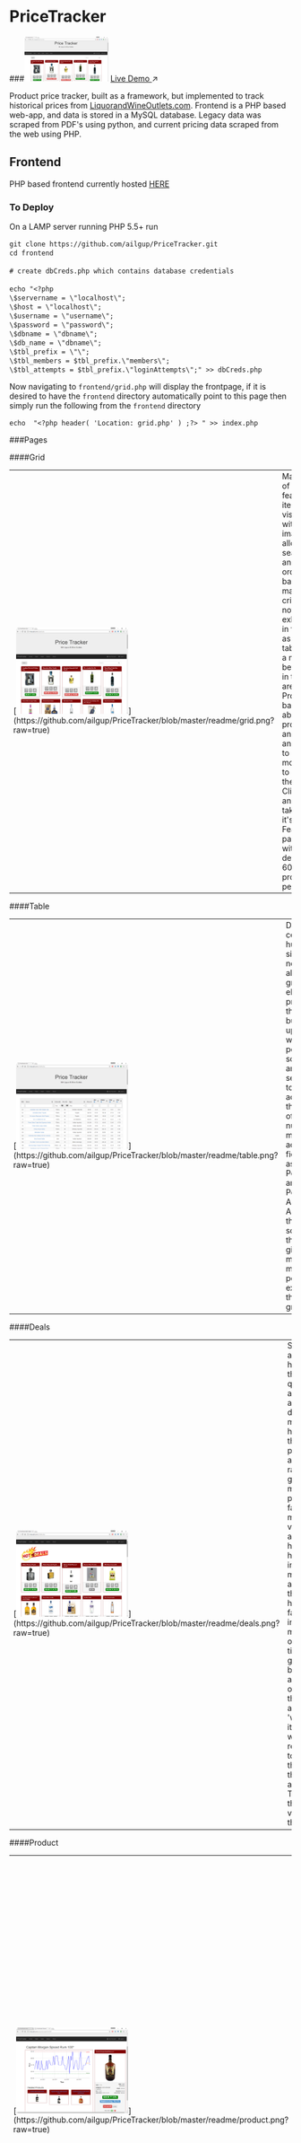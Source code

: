 # PriceTracker 
###![screenshot](https://github.com/ailgup/PriceTracker/blob/master/readme/shot.png?raw=true) [Live Demo ](http://chrispuglia.com/pt)
:arrow_upper_right:


Product price tracker, built as a framework, but implemented to track historical prices from [LiquorandWineOutlets.com](http://LiquorandWineOutlets.com). Frontend is a PHP based web-app, and data is stored in a MySQL database. Legacy data was scraped from PDF's using python, and current pricing data scraped from the web using PHP.
## Frontend
PHP based frontend currently hosted [HERE](http://chrispuglia.com/pt)

### To Deploy
On a LAMP server running PHP 5.5+ run 
```
git clone https://github.com/ailgup/PriceTracker.git
cd frontend

# create dbCreds.php which contains database credentials

echo "<?php
\$servername = \"localhost\";
\$host = \"localhost\";
\$username = \"username\";
\$password = \"password\";
\$dbname = \"dbname\";
\$db_name = \"dbname\";
\$tbl_prefix = \"\";
\$tbl_members = $tbl_prefix.\"members\";
\$tbl_attempts = $tbl_prefix.\"loginAttempts\";" >> dbCreds.php
```
Now navigating to ```frontend/grid.php``` will display the frontpage, if it is desired to have the ```frontend``` directory automatically point to this page then simply run the following from the ```frontend``` directory
```
echo  "<?php header( 'Location: grid.php' ) ;?> " >> index.php
```
###Pages

####Grid
<table>
<tr><td>
[<img src="https://github.com/ailgup/PriceTracker/blob/master/readme/grid.png?raw=true" width="200">](https://github.com/ailgup/PriceTracker/blob/master/readme/grid.png?raw=true)</td><td>
Main page of the site, features items visually with images, allows for search, and ordering based on many criteria.
Is not exhaustive in filtering as the table does a much better job in this area. Provides basic info about the product and offers an option to mouseover to preview the graph. Clicking on an item will take you to it's page. Features pagination with a default of 60 products per page.</td></tr></table>

####Table
<table>
<tr><td>[<img src="https://github.com/ailgup/PriceTracker/blob/master/readme/table.png?raw=true" width="200">](https://github.com/ailgup/PriceTracker/blob/master/readme/table.png?raw=true)</td><td>
Data-centric hub of the site, does not feature all the graphical elements present in the grid, but makes up for it with very powerful sorting and searching tools, in addition to the display of a number of more advanced fields such as Price Per Liter, and Price Per ABV*L. Allowing the user to sort by these gives a much more powerful experience than the grid.</td></tr></table>

####Deals
<table>
<tr><td>[<img src="https://github.com/ailgup/PriceTracker/blob/master/readme/deals.png?raw=true" width="200">](https://github.com/ailgup/PriceTracker/blob/master/readme/deals.png?raw=true)</td><td>
Since prices are tracked historically the natural question arises, what are the best deals this month. To handle this the deals page uses an algorithm to rank products given how much the price has fallen from it's maximum value while also seeing how much it has changed in the past month. Items at the top of the list will have often fallen 30+% in the past month and will often be at all time lows, a great time to buy. You can also go to the other end of the spectrum and see the 'worst' deals, items that would not be recommended to purchase this month as the price is at a high point. The layout of the page is very similar to the Grid page.</td></tr></table>

####Product
<table>
<tr><td>[<img src="https://github.com/ailgup/PriceTracker/blob/master/readme/product.png?raw=true" width="200">](https://github.com/ailgup/PriceTracker/blob/master/readme/product.png?raw=true)</td><td>
This page gives all the details about a given product in a suscinct manner. On the right side of the page the items details are listed along with an image of the product. If the user is logged in the quantity of that product available at the given location is also listed. Important data like the price change in the last month, and the price relative to the average are also listed for easy comparison. On the left side of the page the price history graph takes up the majority of the page. With related products listed below for possible consideration.</td></tr></table>

####Account
<table>
<tr><td>[<img src="https://github.com/ailgup/PriceTracker/blob/master/readme/user.png?raw=true" width="200">](https://github.com/ailgup/PriceTracker/blob/master/readme/user.png?raw=true)</td><td>
This page allows users to view their "tracked" items, see their availability at their seleted store, as well as modify their selected store, or tracked products. This is very benefical as it serves as a single place for a user to view the products that that they are interested in without the clutter of uninteresting products.
</td></tr></table>


####Admin Account
<table>
<tr><td>[<img src="https://github.com/ailgup/PriceTracker/blob/master/readme/admin.png?raw=true" width="200">](https://github.com/ailgup/PriceTracker/blob/master/readme/admin.png?raw=true)</td><td>
If the user is logged in as an admin they will see the admin button on their user page. Clicking this button leads to the admin acount page where more details concerning the backend of the site, especially items and prices that do not fit nicely into the database. The admin can add Items that have appeared in the most recent scrape but have not yet been added to the Items table. This is done by performing a live PHP-based scrape of the merchants site. 
</td></tr></table>


## Backend
### To Deploy
On a MySQL server run ```SQL\pricetracker.sql```

### To perform new Scrape
Run ```Mine.py``` as detailed below, can be run as a CRON job monthly to automate the process.

Once ```Mine.py``` has generated a CSV file ```csvToSQL.py``` can be run to upload the scrape to the MySQL database
### Mine.py
Used to mine product data from the website, currently stored in .csv, ultimatly will live in SQL
```
#Price Mine ~5min
python mine.py 1
``` 
will do **Price** mine and will save to a .csv
```
# Item Mine ~3hrs
python mine.py 2
``` 
will do **Item** mine and will save to a .csv (Takes much longer)
### csvToSQL.py
Used to upload legacy .CSV files to the MySQL database upon completion of scrape

**Note**: IP address and database name will need to be modified
```
# upload test.csv to Prices table
python csvToSQL.py test.csv
```
### ImageScrape.py
Finds the items which lack images and does a scrape of Google Images saving the first image found by searching Product_name+Volume. After running this program and uploading the images to GitHub the Update Images script should be run from the Admin Panel to update the SQL database with which products contain images and which do not.
```
# run google image scrape
python ImageScrape.py dir_to_save_to
```
After running this script is may be wise to manually go through and delete images which are not accurate.
